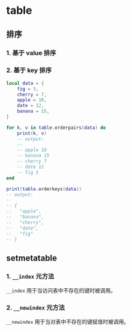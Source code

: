 # table

## 排序

### 1. 基于 value 排序

### 2. 基于 key 排序

```lua
local data = {
    fig = 5,
    cherry = 7,
    apple = 10,
    date = 12,
    banana = 15,
}

for k, v in table.orderpairs(data) do
    print(k, v)
    -- output:
    --
    -- apple 10
    -- banana 15
    -- cherry 7
    -- date 12
    -- fig 5
end

print(table.orderkeys(data))
-- output:
--
-- {
--   "apple",
--   "banana",
--   "cherry",
--   "date",
--   "fig"
-- }
```

## setmetatable

### 1. `__index` 元方法

`__index` 用于当访问表中不存在的键时被调用。

### 2. `__newindex` 元方法

`__newindex` 用于当对表中不存在的键赋值时被调用。
